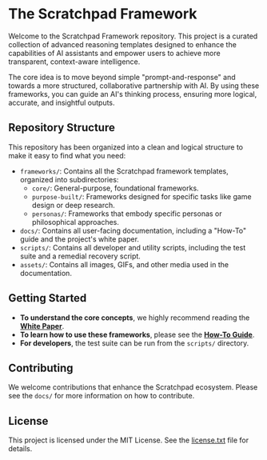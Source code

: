 # The Scratchpad Framework

Welcome to the Scratchpad Framework repository. This project is a curated collection of advanced reasoning templates designed to enhance the capabilities of AI assistants and empower users to achieve more transparent, context-aware intelligence.

The core idea is to move beyond simple "prompt-and-response" and towards a more structured, collaborative partnership with AI. By using these frameworks, you can guide an AI's thinking process, ensuring more logical, accurate, and insightful outputs.

## Repository Structure

This repository has been organized into a clean and logical structure to make it easy to find what you need:

-   `frameworks/`: Contains all the Scratchpad framework templates, organized into subdirectories:
    -   `core/`: General-purpose, foundational frameworks.
    -   `purpose-built/`: Frameworks designed for specific tasks like game design or deep research.
    -   `personas/`: Frameworks that embody specific personas or philosophical approaches.
-   `docs/`: Contains all user-facing documentation, including a "How-To" guide and the project's white paper.
-   `scripts/`: Contains all developer and utility scripts, including the test suite and a remedial recovery script.
-   `assets/`: Contains all images, GIFs, and other media used in the documentation.

## Getting Started

-   **To understand the core concepts**, we highly recommend reading the [**White Paper**](docs/white%20paper.md).
-   **To learn how to use these frameworks**, please see the [**How-To Guide**](docs/GUIDE.md).
-   **For developers**, the test suite can be run from the `scripts/` directory.

## Contributing

We welcome contributions that enhance the Scratchpad ecosystem. Please see the `docs/` for more information on how to contribute.

## License

This project is licensed under the MIT License. See the [license.txt](license.txt) file for details.